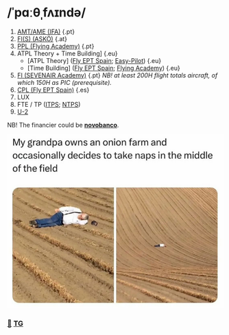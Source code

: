 # /ˈpɑːθˌfʌɪndə/

1. [AMT/AME (IFA)](https://ifa-training.com/courses/aircraft-maintenance-technician/) {.pt}
2. [FI(S) (ASKÖ)](https://www.flugsport-wien.at/gb/segelflug/segelflugausbildung/) {.at}
3. [PPL (Flying Academy)](https://portugal.flyingacademy.com/) {.pt} 
4. ATPL Theory + Time Building] {.eu}
   - [ATPL Theory] ([Fly EPT Spain](https://www.flyeptspain.com/atpl-theory-course-online); [Easy-Pilot](https://www.easy-pilot.com/atpl-theory)) {.eu}
   - [Time Building] ([Fly EPT Spain](https://www.flyeptspain.com/); [Flying Academy](https://portugal.flyingacademy.com/timebuilding-in-portimao/)) {.eu}
5. [FI (SEVENAIR Academy)](https://www.sevenair.com/flight-instructor-course) {.pt} *NB! at least 200H flight totals aircraft, of which 150H as PIC (prerequisite).*
6. [CPL (Fly EPT Spain)](https://www.flyeptspain.com/atpl-theory-course-online) {.es}
7. LUX
8. FTE / TP ([ITPS](https://itpscanada.com/); [NTPS](https://ntps.edu/masters-degree/))
9. [U-2](https://en.wikipedia.org/wiki/Lockheed_U-2)

NB! The financier could be [**novobanco**](https://www.novobanco.pt/particulares/credito/credito-pessoal-formacao-estudos).

![goal](./life-goal.png)

### [📧](mailto:tor@easa.fi) [TG](https://t.me/easa_fi)
